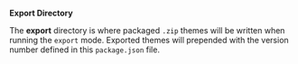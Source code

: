 **Export Directory**

The **export** directory is where packaged `.zip` themes will be written when running the `export` mode. Exported themes will prepended with the version number defined in this `package.json` file.